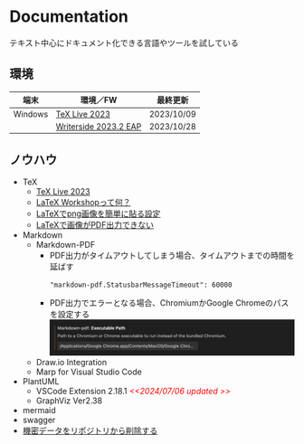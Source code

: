 # Documentation

  テキスト中心にドキュメント化できる言語やツールを試している

##  環境 

  |端末       |環境／FW                                                               |最終更新
  |-----------|----------------------------------------------------------------------|----------
  |Windows    |[TeX Live 2023](https://www.tug.org/texlive/)                         |2023/10/09
  |           |[Writerside 2023.2 EAP](https://www.jetbrains.com/ja-jp/writerside/)  |2023/10/28

##  ノウハウ
  - TeX
    - [TeX Live 2023](https://www.tug.org/texlive/) 
    - [LaTeX Workshopって何？](https://qiita.com/moinslut/items/bc1d1b1e13cb38377406)
    - [LaTeXでpng画像を簡単に貼る設定](https://naolark.wordpress.com/2017/01/09/latex%e3%81%a7png%e7%94%bb%e5%83%8f%e3%82%92%e7%b0%a1%e5%8d%98%e3%81%ab%e8%b2%bc%e3%82%8b%e8%a8%ad%e5%ae%9a/#:~:text=Latex%E3%81%A7png%E7%94%BB%E5%83%8F%E3%82%92%E7%B0%A1%E5%8D%98%E3%81%AB%E8%B2%BC%E3%82%8B%E8%A8%AD%E5%AE%9A%201%201.%20bb%E6%83%85%E5%A0%B1%E3%82%92%E8%87%AA%E5%8B%95%E3%81%A7%E5%8F%96%E5%BE%97%E3%81%99%E3%82%8B%20%E3%81%BE%E3%81%9A%E3%81%AFLatex%E3%81%AE%E3%82%B3%E3%83%B3%E3%83%91%E3%82%A4%E3%83%AB%E6%99%82%E3%81%ABbb%E6%83%85%E5%A0%B1%E3%82%92%E8%87%AA%E5%8B%95%E3%81%A7%E5%8F%96%E5%BE%97%E3%81%A7%E3%81%8D%E3%82%8B%E3%82%88%E3%81%86%E3%81%AB%E8%A8%AD%E5%AE%9A%E3%81%97%E3%81%BE%E3%81%99%E3%80%82%20%2Fusr%2Flocal%2Ftexlive%2Ftexmf-local%2Fweb2c%2Ftexmf.cnf%20%E3%81%AB%E4%BB%A5%E4%B8%8B%E3%81%AE%E6%96%87%E3%82%92%E8%BF%BD%E5%8A%A0%E3%81%97%E3%81%BE%E3%81%99%E3%80%82%20...,%E3%83%9E%E3%82%AF%E3%83%AD%E3%82%92%E5%AE%9A%E7%BE%A9%E3%81%99%E3%82%8B%20%E3%81%93%E3%81%93%E3%81%BE%E3%81%A7%E3%81%8F%E3%82%8C%E3%81%B0%E3%81%BB%E3%81%A8%E3%82%93%E3%81%A9%E7%B5%82%E3%82%8F%E3%81%A3%E3%81%9F%E3%82%82%E5%90%8C%E7%84%B6%E3%81%A7%E3%81%99%E3%81%8C%E3%80%81%E3%83%9E%E3%82%AF%E3%83%AD%E3%82%92%E5%AE%9A%E7%BE%A9%E3%81%97%E3%81%A61%E8%A1%8C%E3%81%A7%E7%94%BB%E5%83%8F%E3%82%92%E8%B2%BC%E3%82%8C%E3%82%8B%E3%82%88%E3%81%86%E3%81%AB%E3%81%97%E3%81%A6%E3%81%8A%E3%81%8D%E3%81%BE%E3%81%97%E3%82%87%E3%81%86%E3%80%82%20...%203%203.%20%28%E3%81%8A%E3%81%BE%E3%81%91%29%202%E3%81%A4%E3%81%AE%E7%94%BB%E5%83%8F%E3%82%92%E6%A8%AA%E4%B8%A6%E3%81%B3%E3%81%AB%E8%B2%BC%E3%82%8B%E3%83%9E%E3%82%AF%E3%83%AD%E5%AE%9A%E7%BE%A9%20)
    - [LaTeXで画像がPDF出力できない](https://teratail.com/questions/185373)
  - Markdown
    - Markdown-PDF
      - PDF出力がタイムアウトしてしまう場合、タイムアウトまでの時間を延ばす
        ```
        "markdown-pdf.StatusbarMessageTimeout": 60000
        ```
      - PDF出力でエラーとなる場合、ChromiumかGoogle Chromeのパスを設定する
        ![Executable Path](../images/VisualStudioCode/20240831_Markdown-pdf_ChromePath.png)
    - Draw.io Integration
    - Marp for Visual Studio Code
  - PlantUML
    - VSCode Extension 2.18.1 <span style="color: red;">*<<2024/07/06 updated >>*</span>
    - GraphViz Ver2.38
  - mermaid
  - swagger
  - [機密データをリポジトリから削除する](https://docs.github.com/ja/github/authenticating-to-github/removing-sensitive-data-from-a-repository)
